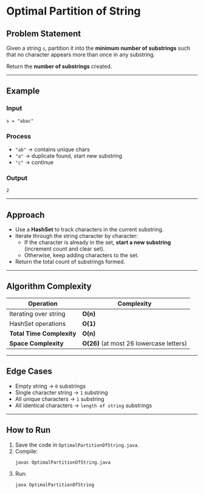 # Optimal Partition of String

## Problem Statement
Given a string `s`, partition it into the **minimum number of substrings** such that no character appears more than once in any substring.  

Return the **number of substrings** created.  

---

## Example

### Input  
`s = "abac"`

### Process  
- `"ab"` → contains unique chars  
- `"a"` → duplicate found, start new substring  
- `"c"` → continue  

### Output  
`2`  

---

## Approach
- Use a **HashSet** to track characters in the current substring.  
- Iterate through the string character by character:  
  - If the character is already in the set, **start a new substring** (increment count and clear set).  
  - Otherwise, keep adding characters to the set.  
- Return the total count of substrings formed.  

---

## Algorithm Complexity

| Operation                     | Complexity |
|-------------------------------|------------|
| Iterating over string         | **O(n)**   |
| HashSet operations            | **O(1)**   |
| **Total Time Complexity**     | **O(n)**   |
| **Space Complexity**          | **O(26)** (at most 26 lowercase letters) |

---

## Edge Cases
- Empty string → `0` substrings  
- Single character string → `1` substring  
- All unique characters → `1` substring  
- All identical characters → `length of string` substrings  

---

## How to Run
1. Save the code in `OptimalPartitionOfString.java`.  
2. Compile:  
   ```bash
   javac OptimalPartitionOfString.java
   ```
3. Run:
   ```bash
   java OptimalPartitionOfString
   ```
   